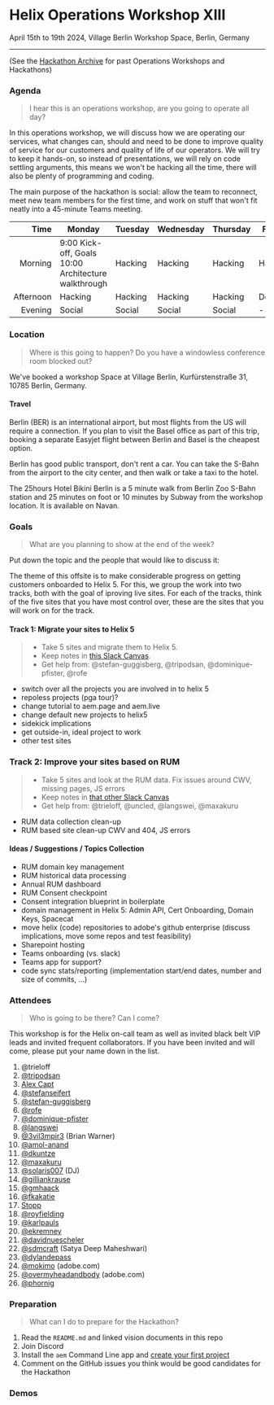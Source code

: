 # Helix Operations Workshop XIII

April 15th to 19th 2024, Village Berlin Workshop Space, Berlin, Germany

---

(See the [Hackathon Archive](./README.md) for past Operations Workshops and Hackathons)

### Agenda

> I hear this is an operations workshop, are you going to operate all day?

In this operations workshop, we will discuss how we are operating our services, what changes can, should and need to be done to
improve quality of service for our customers and quality of life of our operators. We will try to keep it hands-on, so instead
of presentations, we will rely on code settling arguments, this means we won't be hacking all the time, there will also be plenty 
of programming and coding.

The main purpose of the hackathon is social: allow the team to reconnect, meet new team members for the first time, and work on 
stuff that won't fit neatly into a 45-minute Teams meeting.

| Time      | Monday                              | Tuesday           | Wednesday         | Thursday          | Friday            |
| --------: | ----------------------------------- | ----------------- | ----------------- | ----------------- | ----------------- |
|   Morning | 9:00 Kick-off, Goals<br>10:00 Architecture walkthrough | Hacking | Hacking | Hacking | Hacking  |
| Afternoon | Hacking | Hacking | Hacking | Hacking | Demos |
|   Evening | Social                          | Social        | Social        | Social        | -       |

### Location

> Where is this going to happen? Do you have a windowless conference room blocked out?

We've booked a workshop Space at Village Berlin, Kurfürstenstraße 31, 10785 Berlin, Germany.

#### Travel

Berlin (BER) is an international airport, but most flights from the US will require a connection. If you plan to visit the Basel office as part of this trip, booking a separate Easyjet flight between Berlin and Basel is the cheapest option.

Berlin has good public transport, don't rent a car. You can take the S-Bahn from the airport to the city center, and then walk or take a taxi to the hotel.

The 25hours Hotel Bikini Berlin is a 5 minute walk from Berlin Zoo S-Bahn station and 25 minutes on foot or 10 minutes by Subway from the workshop location. It is available on Navan.

### Goals

> What are you planning to show at the end of the week?

Put down the topic and the people that would like to discuss it:

The theme of this offsite is to make considerable progress on getting customers onboarded to Helix 5. For this, we group the work into two tracks, both with the goal of iproving live sites. For each of the tracks, think of the five sites that you have most control over, these are the sites that you will work on for the track.

#### Track 1: Migrate your sites to Helix 5

> - Take 5 sites and migrate them to Helix 5. 
> - Keep notes in [this Slack Canvas](https://adobe-dx-support.slack.com/docs/T0385CHDU9E/F06TSUKFJER). 
> - Get help from: @stefan-guggisberg, @tripodsan, @dominique-pfister, @rofe

- switch over all the projects you are involved in to helix 5
- repoless projects (pga tour)?
- change tutorial to aem.page and aem.live
- change default new projects to helix5
- sidekick implications
- get outside-in, ideal project to work
- other test sites

### Track 2: Improve your sites based on RUM

> - Take 5 sites and look at the RUM data. Fix issues around CWV, missing pages, JS errors
> - Keep notes in [that other Slack Canvas](https://adobe-dx-support.slack.com/docs/T0385CHDU9E/F06TP81GR5L)
> - Get help from: @trieloff, @uncled, @langswei, @maxakuru

- RUM data collection clean-up
- RUM based site clean-up CWV and 404, JS errors

#### Ideas / Suggestions / Topics Collection
- RUM domain key management
- RUM historical data processing
- Annual RUM dashboard
- RUM Consent checkpoint
- Consent integration blueprint in boilerplate
- domain management in Helix 5: Admin API, Cert Onboarding, Domain Keys, Spacecat
- move helix (code) repositories to adobe's github enterprise (discuss implications, move some repos and test feasibility)
- Sharepoint hosting
- Teams onboarding (vs. slack)
- Teams app for support?
- code sync stats/reporting (implementation start/end dates, number and size of commits, ...)

### Attendees

> Who is going to be there? Can I come?

This workshop is for the Helix on-call team as well as invited black belt VIP leads and invited frequent collaborators.
If you have been invited and will come, please put your name down in the list.

1. @trieloff
1. [@tripodsan](https://github.com/tripodsan)
1. [Alex Capt](https://github.com/kptdobe)
1. [@stefanseifert](https://github.com/stefanseifert)
1. [@stefan-guggisberg](https://github.com/stefan-guggisberg)
1. [@rofe](https://github.com/rofe)
1. [@dominique-pfister](https://github.com/dominique-pfister)
1. [@langswei](https://github.com/langswei)
1. [@3vil3mpir3](https://github.com/3vil3mpir3) (Brian Warner)
1. [@amol-anand](https://github.com/amol-anand)
1. [@dkuntze](https://github.com/dkuntze)
1. [@maxakuru](https://github.com/maxakuru)
1. [@solaris007](https://github.com/solaris007) (DJ)
1. [@gilliankrause](https://github.com/gilliankrause)
1. [@gmhaack](https://github.com/mhaack)
1. [@fkakatie](https://github.com/fkakatie)
1. [Stopp](https://github.com/bstopp)
1. [@royfielding](https://github.com/royfielding)
1. [@karlpauls](https://github.com/karlpauls)
1. [@ekremney](https://github.com/ekremney)
1. [@davidnuescheler](https://github.com/davidnuescheler)
1. [@sdmcraft](https://github.com/sdmcraft) (Satya Deep Maheshwari)
1. [@dylandepass](https://github.com/dylandepass)
1. [@mokimo](https://github.com/mokimo) (adobe.com)
1. [@overmyheadandbody](https://github.com/overmyheadandbody) (adobe.com)
1. [@phornig](https://github.com/phornig)

### Preparation

> What can I do to prepare for the Hackathon?

1. Read the `README.md` and linked vision documents in this repo
2. Join Discord
3. Install the `aem` Command Line app and [create your first project](https://www.aem.live/tutorial)
4. Comment on the GitHub issues you think would be good candidates for the Hackathon

### Demos
